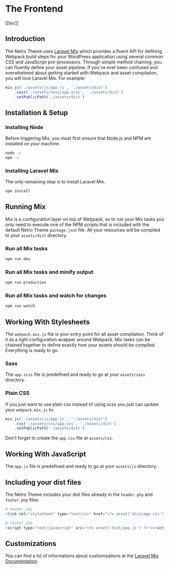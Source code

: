 # The Frontend

[[toc]]

## Introduction

The Netro Theme uses [Laravel Mix](https://github.com/JeffreyWay/laravel-mix) which provides a fluent API for defining Webpack build steps for your WordPress application using several common CSS and JavaScript pre-processors.
Through simple method chaining, you can fluently define your asset pipeline. If you've ever been confused and overwhelmed about getting started with Webpack and asset compilation, you will love Laravel Mix. For example:

```javascript
mix.js('./assets/js/app.js', './assets/dist')
    .sass('./assets/sass/app.scss', './assets/dist')
    .setPublicPath('./assets/dist')
```

## Installation & Setup

### Installing Node

Before triggering Mix, you must first ensure that Node.js and NPM are installed on your machine.

```bash
node -v
npm -v
```

### Installing Laravel Mix

The only remaining step is to install Laravel Mix.

```bash
npm install
```

## Running Mix

Mix is a configuration layer on top of Webpack, so to run your Mix tasks you only need to execute one of the NPM scripts that is included with the default Netro Theme `package.json` file.
All your resources will be compiled to your `assets/dist` directory.

### Run all Mix tasks

```bash
npm run dev
```

### Run all Mix tasks and minify output

```bash
npm run production
```

### Run all Mix tasks and watch for changes

```bash
npm run watch
```

## Working With Stylesheets

The `webpack.mix.js` file is your entry point for all asset compilation. Think of it as a light configuration wrapper around Webpack. Mix tasks can be chained together to define exactly how your assets should be compiled.
Everything is ready to go.

### Sass

The `app.scss` file is predefined and ready to go at your `assets/sass` directory.

### Plain CSS

If you just want to use plain css instead of using scss you just can update your `webpack.mix.js` to:

```javascript
mix.js('./assets/js/app.js', './assets/dist')
    .css('./assets/css/app.css', './assets/dist')
    .setPublicPath('./assets/dist')
```

Don't forget to create the `app.css` file at `assets/css`.

## Working With JavaScript

The `app.js` file is predefined and ready to go at your `assets/js` directory.

## Including your dist files

The Netro Theme includes your dist files already in the `header.php` and `footer.php` files:

```php
# header.php
<link rel="stylesheet" type="text/css" href="<?= asset('dist/app.css') ?>">

# footer.php
<script type="text/javascript" src="<?= asset('dist/app.js') ?>"></script>
```

## Customizations

You can find a lot of informations about customizations at the [Laravel Mix Documentation](https://laravel-mix.com/docs)

